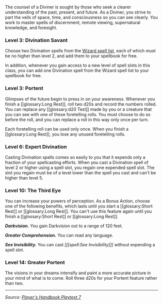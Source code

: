 The counsel of a Diviner is sought by those who seek a clearer understanding of the past, present, and future. As a Diviner, you strive to part the veils of space, time, and consciousness so you can see clearly. You work to master spells of discernment, remote viewing, supernatural knowledge, and foresight.

### Level 3: Divination Savant

Choose two Divination spells from the [Wizard spell list](/onednd/spell_list/wizard), each of which must be no higher than level 2, and add them to your spellbook for free.

In addition, whenever you gain access to a new level of spell slots in this class, you can add one Divination spell from the Wizard spell list to your spellbook for free.

### Level 3: Portent

Glimpses of the future begin to press in on your awareness. Whenever you finish a [[glossary:Long Rest]], roll two d20s and record the numbers rolled. You can replace any [[glossary:d20 Test]] made by you or a creature that you can see with one of these foretelling rolls. You must choose to do so before the roll, and you can replace a roll in this way only once per turn.

Each foretelling roll can be used only once. When you finish a [[glossary:Long Rest]], you lose any unused foretelling rolls.

### Level 6: Expert Divination

Casting Divination spells comes so easily to you that it expends only a fraction of your spellcasting efforts. When you cast a Divination spell of level 2 or higher using a spell slot, you regain one expended spell slot. The slot you regain must be of a level lower than the spell you cast and can't be higher than level 5.

### Level 10: The Third Eye

You can increase your powers of perception. As a Bonus Action, choose one of the following benefits, which lasts until you start a [[glossary:Short Rest]] or [[glossary:Long Rest]]. You can't use this feature again until you finish a [[glossary:Short Rest]] or [[glossary:Long Rest]].

***Darkvision.*** You gain Darkvision out to a range of 120 feet.

***Greater Comprehension.*** You can read any language.

***See Invisibility.*** You can cast _[[[spell:See Invisibility]]]_ without expending a spell slot.

### Level 14: Greater Portent

The visions in your dreams intensify and paint a more accurate picture in your mind of what is to come. Roll three d20s for your Portent feature rather than two.

----

_Source: [Player's Handbook Playtest 7](https://www.dndbeyond.com/sources/ua/ph-playtest-7)_
